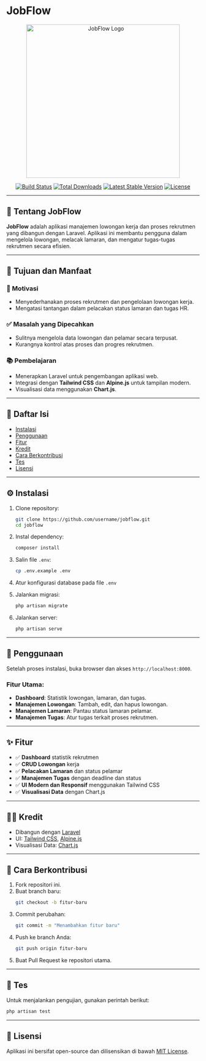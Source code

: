 
# JobFlow

<p align="center">
  <img src="https://raw.githubusercontent.com/laravel/art/master/logo-lockup/5%20SVG/2%20CMYK/1%20Full%20Color/laravel-logolockup-cmyk-red.svg" width="400" alt="JobFlow Logo">
</p>

<p align="center">
  <a href="https://github.com/laravel/framework/actions"><img src="https://github.com/laravel/framework/workflows/tests/badge.svg" alt="Build Status"></a>
  <a href="https://packagist.org/packages/laravel/framework"><img src="https://img.shields.io/packagist/dt/laravel/framework" alt="Total Downloads"></a>
  <a href="https://packagist.org/packages/laravel/framework"><img src="https://img.shields.io/packagist/v/laravel/framework" alt="Latest Stable Version"></a>
  <a href="https://packagist.org/packages/laravel/framework"><img src="https://img.shields.io/packagist/l/laravel/framework" alt="License"></a>
</p>

---

## 📘 Tentang JobFlow

**JobFlow** adalah aplikasi manajemen lowongan kerja dan proses rekrutmen yang dibangun dengan Laravel. Aplikasi ini membantu pengguna dalam mengelola lowongan, melacak lamaran, dan mengatur tugas-tugas rekrutmen secara efisien.

---

## 🎯 Tujuan dan Manfaat

### 🎯 Motivasi
- Menyederhanakan proses rekrutmen dan pengelolaan lowongan kerja.
- Mengatasi tantangan dalam pelacakan status lamaran dan tugas HR.

### ✅ Masalah yang Dipecahkan
- Sulitnya mengelola data lowongan dan pelamar secara terpusat.
- Kurangnya kontrol atas proses dan progres rekrutmen.

### 📚 Pembelajaran
- Menerapkan Laravel untuk pengembangan aplikasi web.
- Integrasi dengan **Tailwind CSS** dan **Alpine.js** untuk tampilan modern.
- Visualisasi data menggunakan **Chart.js**.

---

## 📂 Daftar Isi

- [Instalasi](#instalasi)
- [Penggunaan](#penggunaan)
- [Fitur](#fitur)
- [Kredit](#kredit)
- [Cara Berkontribusi](#cara-berkontribusi)
- [Tes](#tes)
- [Lisensi](#lisensi)

---

## ⚙️ Instalasi

1. Clone repository:
   ```bash
   git clone https://github.com/username/jobflow.git
   cd jobflow
   ```

2. Instal dependency:
   ```bash
   composer install
   ```

3. Salin file `.env`:
   ```bash
   cp .env.example .env
   ```

4. Atur konfigurasi database pada file `.env`

5. Jalankan migrasi:
   ```bash
   php artisan migrate
   ```

6. Jalankan server:
   ```bash
   php artisan serve
   ```

---

## 🚀 Penggunaan

Setelah proses instalasi, buka browser dan akses `http://localhost:8000`.

### Fitur Utama:
- **Dashboard**: Statistik lowongan, lamaran, dan tugas.
- **Manajemen Lowongan**: Tambah, edit, dan hapus lowongan.
- **Manajemen Lamaran**: Pantau status lamaran pelamar.
- **Manajemen Tugas**: Atur tugas terkait proses rekrutmen.

---

## ✨ Fitur

- ✅ **Dashboard** statistik rekrutmen
- ✅ **CRUD Lowongan** kerja
- ✅ **Pelacakan Lamaran** dan status pelamar
- ✅ **Manajemen Tugas** dengan deadline dan status
- ✅ **UI Modern dan Responsif** menggunakan Tailwind CSS
- ✅ **Visualisasi Data** dengan Chart.js

---

## 👨‍💻 Kredit

- Dibangun dengan [Laravel](https://laravel.com)
- UI: [Tailwind CSS](https://tailwindcss.com), [Alpine.js](https://alpinejs.dev)
- Visualisasi Data: [Chart.js](https://www.chartjs.org)

---

## 🤝 Cara Berkontribusi

1. Fork repositori ini.
2. Buat branch baru:
   ```bash
   git checkout -b fitur-baru
   ```
3. Commit perubahan:
   ```bash
   git commit -m "Menambahkan fitur baru"
   ```
4. Push ke branch Anda:
   ```bash
   git push origin fitur-baru
   ```
5. Buat Pull Request ke repositori utama.

---

## 🧪 Tes

Untuk menjalankan pengujian, gunakan perintah berikut:

```bash
php artisan test
```

---

## 📄 Lisensi

Aplikasi ini bersifat open-source dan dilisensikan di bawah [MIT License](https://opensource.org/licenses/MIT).
